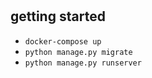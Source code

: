 #
## getting started
- `docker-compose up`
- `python manage.py migrate`
- `python manage.py runserver`